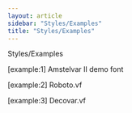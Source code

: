```yaml
---
layout: article
sidebar: "Styles/Examples"
title: "Styles/Examples"
---
```

Styles/Examples

[example:1] Amstelvar II demo font

[example:2] Roboto.vf

[example:3] Decovar.vf
